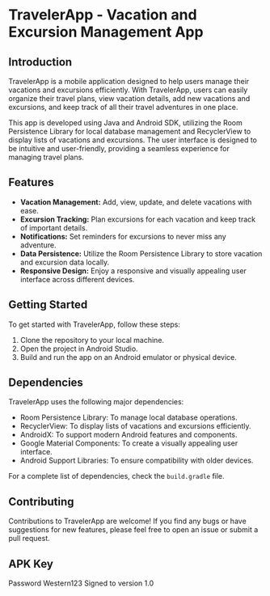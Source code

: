 # TravelerApp - Vacation and Excursion Management App

## Introduction
TravelerApp is a mobile application designed to help users manage their vacations and excursions efficiently. With TravelerApp, users can easily organize their travel plans, view vacation details, add new vacations and excursions, and keep track of all their travel adventures in one place.

This app is developed using Java and Android SDK, utilizing the Room Persistence Library for local database management and RecyclerView to display lists of vacations and excursions. The user interface is designed to be intuitive and user-friendly, providing a seamless experience for managing travel plans.

## Features
- **Vacation Management:** Add, view, update, and delete vacations with ease.
- **Excursion Tracking:** Plan excursions for each vacation and keep track of important details.
- **Notifications:** Set reminders for excursions to never miss any adventure.
- **Data Persistence:** Utilize the Room Persistence Library to store vacation and excursion data locally.
- **Responsive Design:** Enjoy a responsive and visually appealing user interface across different devices.

## Getting Started
To get started with TravelerApp, follow these steps:

1. Clone the repository to your local machine.
2. Open the project in Android Studio.
3. Build and run the app on an Android emulator or physical device.

## Dependencies
TravelerApp uses the following major dependencies:

- Room Persistence Library: To manage local database operations.
- RecyclerView: To display lists of vacations and excursions efficiently.
- AndroidX: To support modern Android features and components.
- Google Material Components: To create a visually appealing user interface.
- Android Support Libraries: To ensure compatibility with older devices.

For a complete list of dependencies, check the `build.gradle` file.

## Contributing
Contributions to TravelerApp are welcome! If you find any bugs or have suggestions for new features, please feel free to open an issue or submit a pull request.

## APK Key
Password Western123
Signed to version 1.0